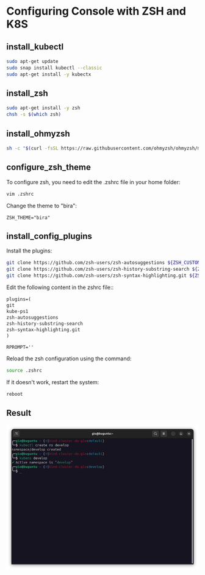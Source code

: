 # Configuring Console with ZSH and K8S

## install_kubectl

```bash
sudo apt-get update
sudo snap install kubectl --classic
sudo apt-get install -y kubectx
```

## install_zsh

```bash
sudo apt-get install -y zsh
chsh -s $(which zsh)
```

## install_ohmyzsh

```bash
sh -c "$(curl -fsSL https://raw.githubusercontent.com/ohmyzsh/ohmyzsh/master/tools/install.sh)"
```

## configure_zsh_theme

To configure zsh, you need to edit the .zshrc file in your home folder:

```bash
vim .zshrc
```

Change the theme to "bira":
```
ZSH_THEME="bira"
```

## install_config_plugins

Install the plugins:

```bash
git clone https://github.com/zsh-users/zsh-autosuggestions ${ZSH_CUSTOM:-~/.oh-my-zsh/custom}/plugins/zsh-autosuggestions
git clone https://github.com/zsh-users/zsh-history-substring-search ${ZSH_CUSTOM:-~/.oh-my-zsh/custom}/plugins/zsh-history-substring-search
git clone https://github.com/zsh-users/zsh-syntax-highlighting.git ${ZSH_CUSTOM:-~/.oh-my-zsh/custom}/plugins/zsh-syntax-highlighting
``` 

Edit the following content in the zshrc file::

```
plugins=(
git
kube-ps1
zsh-autosuggestions
zsh-history-substring-search
zsh-syntax-highlighting.git
)
```

```
RPROMPT=''
``` 

Reload the zsh configuration using the command:

```bash
source .zshrc
```

If it doesn't work, restart the system:

```bash
reboot
```

## Result

![Final Result](/images/console.png)
